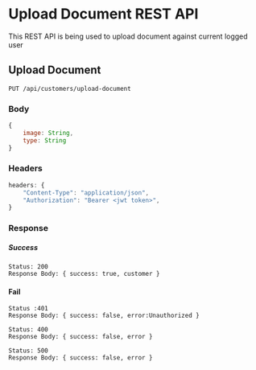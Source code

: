# Upload Document REST API

This REST API is being used to upload document against current logged user

## Upload Document 

`PUT /api/customers/upload-document`

### Body
```js
{
    image: String,
    type: String
}
```

### Headers 
```js
headers: {
    "Content-Type": "application/json",
    "Authorization": "Bearer <jwt token>",
}
```

### Response

##### Success
    Status: 200
    Response Body: { success: true, customer }

#### Fail
    Status :401
    Response Body: { success: false, error:Unauthorized }

    Status: 400
    Response Body: { success: false, error }

    Status: 500
    Response Body: { success: false, error }